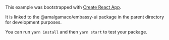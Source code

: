 This example was bootstrapped with [Create React App](https://github.com/facebook/create-react-app).

It is linked to the @amalgamaco/embassy-ui package in the parent directory for development purposes.

You can run `yarn install` and then `yarn start` to test your package.
